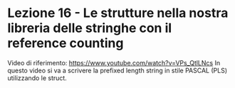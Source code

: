 # Lezione 16 - Le strutture nella nostra libreria delle stringhe con il reference counting
Video di riferimento: https://www.youtube.com/watch?v=VPs_QtlLNcs
In questo video si va a scrivere la prefixed length string in stile PASCAL (PLS) utilizzando le struct.
